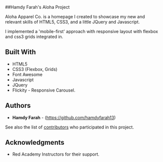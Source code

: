   ##Hamdy Farah's Aloha Project

  Aloha Apparel Co. is a homepage I created to showcase my new and relevant skills of HTML5, CSS3, and a little JQuery and Javascript.

  I implemented a 'mobile-first' approach with responsive layout with flexbox and css3 grids integrated in. 

## Built With

* HTML5
* CSS3 (Flexbox, Grids)
* Font Awesome
* Javascript
* JQuery
* Flickity - Responsive Carousel.

## Authors

* **Hamdy Farah** - (https://github.com/hamdyfarah13)

See also the list of [contributors](https://github.com/your/project/contributors) who participated in this project.

## Acknowledgments

* Red Academy Instructors for their support.
